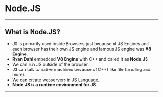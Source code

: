 # Node.JS
---
## What is Node.JS?
- JS is primarily used inside Browsers just because of JS Engines and each browser has their own JS engine and famous JS engine was **V8 Engine**.
- **Ryan Dahl** embedded **V8 Engine** with C++ and called it as  **Node.JS**
- We can run JS outside of the browser.
- JS can talk to native machines  because of C++( like file handling and more).
- We can create webservers in JS Language.
- **Node.JS is a runtime environment for JS**
---